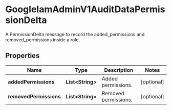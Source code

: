 

# GoogleIamAdminV1AuditDataPermissionDelta

A PermissionDelta message to record the added_permissions and removed_permissions inside a role.

## Properties

| Name | Type | Description | Notes |
|------------ | ------------- | ------------- | -------------|
|**addedPermissions** | **List&lt;String&gt;** | Added permissions. |  [optional] |
|**removedPermissions** | **List&lt;String&gt;** | Removed permissions. |  [optional] |



